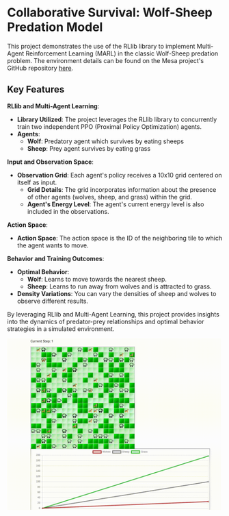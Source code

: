 # Collaborative Survival: Wolf-Sheep Predation Model

This project demonstrates the use of the RLlib library to implement Multi-Agent Reinforcement Learning (MARL) in the classic Wolf-Sheep predation problem. The environment details can be found on the Mesa project's GitHub repository [here](https://github.com/projectmesa/mesa-examples/tree/main/examples/wolf_sheep).

## Key Features

**RLlib and Multi-Agent Learning**:
- **Library Utilized**: The project leverages the RLlib library to concurrently train two independent PPO (Proximal Policy Optimization) agents.
- **Agents**: 
  - **Wolf**: Predatory agent which survives by eating sheeps
  - **Sheep**: Prey agent survives by eating grass

**Input and Observation Space**:
- **Observation Grid**: Each agent's policy receives a 10x10 grid centered on itself as input.
  - **Grid Details**: The grid incorporates information about the presence of other agents (wolves, sheep, and grass) within the grid.
  - **Agent's Energy Level**: The agent's current energy level is also included in the observations.

**Action Space**:
- **Action Space**: The action space is the ID of the neighboring tile to which the agent wants to move.

**Behavior and Training Outcomes**:
- **Optimal Behavior**:
  - **Wolf**: Learns to move towards the nearest sheep.
  - **Sheep**: Learns to run away from wolves and is attracted to grass.
- **Density Variations**: You can vary the densities of sheep and wolves to observe different results.

By leveraging RLlib and Multi-Agent Learning, this project provides insights into the dynamics of predator-prey relationships and optimal behavior strategies in a simulated environment.



<img src="resources/wolf_sheep.gif" width="500" height="400">